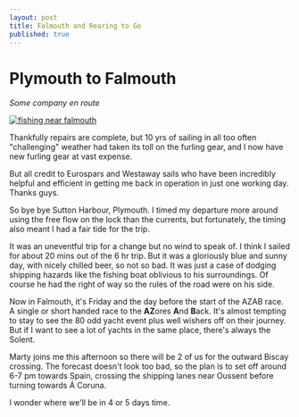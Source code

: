 ```yaml
---
layout: post
title: Falmouth and Rearing to Go
published: true
---
```


# Plymouth to Falmouth

*Some company en route*

[![fishing near falmouth]({{site.baseurl}}/assets/fishing-near-falmouth.jpg)](http://digicasts.org/whiteangel/2012/12/falmouth-and-rearing-to-go/fishing-near-falmouth/)

Thankfully repairs are complete, but 10 yrs of sailing in all too often "challenging" weather had taken its toll on the furling gear, and I now have new furling gear at vast expense.

But all credit to Eurospars and Westaway sails who have been incredibly helpful and efficient in getting me back in operation in just one working day. Thanks guys.

So bye bye Sutton Harbour, Plymouth. I timed my departure more around using the free flow on the lock than the currents, but fortunately, the timing also meant I had a fair tide for the trip.

It was an uneventful trip for a change but no wind to speak of. I think I sailed for about 20 mins out of the 6 hr trip. But it was a gloriously blue and sunny day, with nicely chilled beer, so not so bad. It was just a case of dodging shipping hazards like the fishing boat oblivious to his surroundings. Of course he had the right of way so the rules of the road were on his side.

Now in Falmouth, it's Friday and the day before the start of the AZAB race. A single or short handed race to the **AZ**ores **A**nd **B**ack. It's almost tempting to stay to see the 80 odd yacht event plus well wishers off on their journey. But if I want to see a lot of yachts in the same place, there's always the Solent.

Marty joins me this afternoon so there will be 2 of us for the outward Biscay crossing. The forecast doesn't look too bad, so the plan is to set off around 6-7 pm towards Spain, crossing the shipping lanes near Oussent before turning towards Á Coruna.

I wonder where we'll be in 4 or 5 days time.
